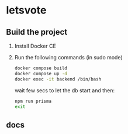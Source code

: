 # letsvote

## Build the project

1. Install Docker CE
2. Run the following commands (in sudo mode)

    ```bash
    docker compose build
    docker compose up -d
    docker exec -it backend /bin/bash
    ```

    wait few secs to let the db start and then:

    ```bash
    npm run prisma
    exit
    ```

## docs
